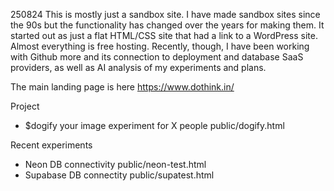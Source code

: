 250824
This is mostly just a sandbox site. I have made sandbox sites since the 90s but the functionality has changed over the years for making them. It started out as just a flat HTML/CSS site that had a link to a WordPress site. Almost everything is free hosting. Recently, though, I have been working with Github more and its connection to deployment and database SaaS providers, as well as AI analysis of my experiments and plans.

The main landing page is here
https://www.dothink.in/

Project
  - $dogify your image experiment for X people
      public/dogify.html

Recent experiments
  - Neon DB connectivity
      public/neon-test.html
  - Supabase DB connectity
      public/supatest.html
